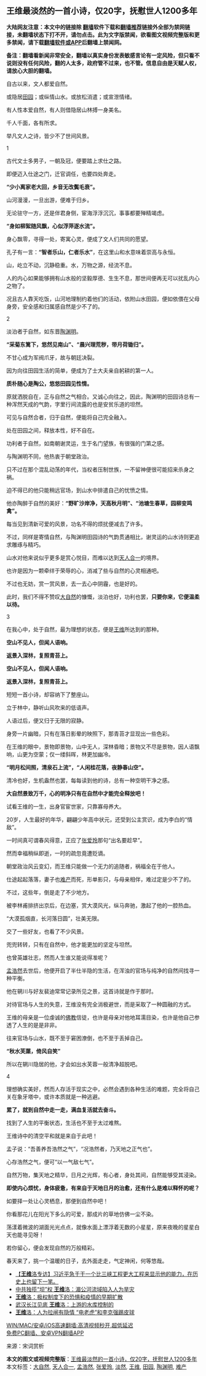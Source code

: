  <h2>王维最淡然的一首小诗，仅20字，抚慰世人1200多年</h2> <p class="notice"><b>大陆网友注意：本文中的链接除 <a href="https://github.com/bannedbook/fanqiang" >翻墙</a>软件下载和<a href="https://github.com/killgcd/justmysocks/blob/master/README.md">翻墙推荐</a>链接外全部为禁网链接，未翻墙状态下打不开，请勿点击。此为文字版禁闻，欲看图文视频完整版和更多禁闻，请下载<a href="https://github.com/bannedbook/fanqiang">翻墙软件或APP</a>后翻墙上禁闻网。</p><p>备注：翻墙看新闻非常安全，翻墙以真实身份发表敏感言论有一定风险，但只看不说则没有任何风险，翻的人太多，政府管不过来，也不管。信息自由是天赋人权，请放心大胆的翻墙。</b></p>  <div class="entry"> <p>自古以来，文人都爱自然。</p> <p>或隐居<a href="https://www.bannedbook.org/bnews/tag/%E7%94%B0%E5%9B%AD/" class="st_tag internal_tag" rel="tag" title="标签 田园 下的日志">田园</a>；或纵情山水。或放松消遣；或宣泄情绪。</p> <p>有人性本爱自然，有人则借隐居山林搏一身美名。</p> <p>千人千面，各有所求。</p> <p>举凡文人之诗，皆少不了世间风景。</p> <p>1</p> <p>古代文士多男子，一朝及冠，便要踏上求仕之路。</p> <p>即便迈入仕途之门，迁官调任，也要四处奔走。</p> <p><strong>“少小离家老大回，乡音无改鬓毛衰”。</strong></p> <p>山河漫漫，一旦出游，便难于归乡。</p> <p>无论驻守一方，还是伴君身侧，宦海浮浮沉沉，事事都要殚精竭虑。</p> <p><strong>“身如柳絮随风飘，心似浮萍逐水流”。</strong></p> <p>身心飘零，寻得一处，寄寓心灵，便成了文人们共同的愿望。</p> <p>孔子有一言：<strong>“智者乐山，仁者乐水”</strong>，在这里山和水意味着崇高与永恒。</p> <p>山，屹立不动，沉静稳重。水，万物之源，经流不息。</p> <p>人的内心如果能够拥有山水般的坚毅厚德、生生不息，那世间便再无可以扰乱内心之物了。</p> <p>况且古人靠天吃饭，山河地理制约着他们的活动，依附山水田园，便如依偎在父母身旁，安全感和归属感自然是少不了的。</p> <p>2</p> <p>淡泊者于自然，如东晋<a href="https://www.bannedbook.org/bnews/tag/%e9%99%b6%e6%b8%8a%e6%98%8e/" class="st_tag internal_tag" rel="tag" title="标签 陶渊明 下的日志">陶渊明</a>。</p> <p><strong>“采菊东篱下，悠然见南山”、“晨兴理荒秽，带月荷锄归”。</strong></p> <p>不甘心成为军阀爪牙，故与朝廷决裂。</p>  <p>因为向往田园生活的简单，便成为了士大夫亲自躬耕的第一人。</p> <p><strong>质朴随心是陶公，</strong><strong>悠悠田园见性情。</strong></p> <p>原就洒脱自在，正与自然之气相合。又诚心向往之，因此，陶渊明的田园诗总有一种浑然天成的气韵，字里行间流露的也是安贫乐道的坦然。</p> <p>可见与自然合者，归于自然，便能将自己完全融入。</p> <p>处在田园之间，释放本性，好不自在。</p> <p>功利者于自然，如南朝谢灵运，生于名门望族，有很强的门第之感。</p> <p>与陶渊明不同，他热衷于朝堂政治。</p> <p>只不过在那个混乱动荡的年代，当权者压制世族，一不留神便很可能招来杀身之祸。</p> <p>迫不得已的他只能稍远官场，到山水中排遣自己的忧愤之情。</p> <p>他亦陶醉于自然的美好：<strong>“野旷沙岸净，天高秋月明”、“池塘生春草，园柳变鸣禽”。</strong></p> <p>每当见到清新可爱的风景，功名不得的烦扰便减去了许多。</p> <p>不过，同样是寄情自然，与陶渊明田园诗的气韵贯通相比，谢灵运的山水诗则更追求雕琢与精巧。</p> <p>山水对他来说似乎更多是赏心悦目，而难以达到<a href="https://www.bannedbook.org/bnews/tag/%E5%A4%A9%E4%BA%BA%E5%90%88%E4%B8%80/" class="st_tag internal_tag" rel="tag" title="标签 天人合一 下的日志">天人合一</a>的境界。</p> <p>也许是因为一颗牵绊于荣辱的心，消减了些与自然的心灵相通吧。</p> <p>不过也无妨，赏一赏风景，去一去心中阴霾，也是好的。</p> <p>此时，我们不得不赞叹<a href="https://www.bannedbook.org/bnews/tag/%e5%a4%a7%e8%87%aa%e7%84%b6/" class="st_tag internal_tag" rel="tag" title="标签 大自然 下的日志">大自然</a>的慷慨，淡泊也好，功利也罢，<strong>只要你来，</strong><strong>它便温柔以待。</strong></p> <p>3</p> <p>在我心中，处于自然，最为理想的状态，便是<a href="https://www.bannedbook.org/bnews/tag/%e7%8e%8b%e7%bb%b4/" class="st_tag internal_tag" rel="tag" title="标签 王维 下的日志">王维</a>所达到的那种。</p> <p><strong>空山不见人，</strong><strong>但闻人语响。</strong></p> <p><strong>返景入深林，</strong><strong>复照青苔上。</strong></p> <p><strong>空山不见人，</strong><strong>但闻人语响。</strong></p>  <p><strong>返景入深林，</strong><strong>复照青苔上。</strong></p> <p>短短一首小诗，却容纳下了整座山。</p> <p>立于林中，静听山风吹来的低语声。</p> <p>人语过后，便又归于无限的寂静。</p> <p>身旁一片幽暗，只有在落日影晕的映照下，那青苔才显现出一些色彩。</p> <p>在王维的眼中，景物即景物，山中无人，深林昏暗；景物又不尽是景物，因人语飘响，山更为空蒙；仅一缕斜晖，林更加幽冷。</p> <p><strong>“明月松间照，清泉石上流”，</strong><strong>“人闲桂花落，夜静春山空”。</strong></p> <p>清冷也好，生机盎然也罢，每每读到他的诗，总有一种空明干净之感。</p> <p><strong>大自然景致万千，</strong><strong>心的明净只有在自然中才能完全释放吧！</strong></p> <p>试看王维的一生，出身官宦世家，只靠寡母养大。</p> <p>20岁，人生最好的年华，翩翩少年高中状元，还受到公主赏识，成为李白的“情敌”。</p> <p>一时间真可谓春风得意，正应了<a href="https://www.bannedbook.org/bnews/tag/%e5%bc%a0%e7%88%b1%e7%8e%b2/" class="st_tag internal_tag" rel="tag" title="标签 张爱玲 下的日志">张爱玲</a>那句“出名要趁早”。</p> <p>然而幸福稍纵即逝，一时的疏忽竟遭贬谪。</p> <p>朝堂政治风云变幻，而王维只能做一个无力的追随者，祸福全在于他人。</p> <p>仕途起起落落，妻子也<a href="https://www.bannedbook.org/bnews/tag/%e9%9a%be%e4%ba%a7/" class="st_tag internal_tag" rel="tag" title="标签 难产 下的日志">难产</a>而死，形单影只，与母亲相伴，难过定是少不了的。</p> <p>不过，这些年，倒是走了不少地方。</p> <p>被李林甫排挤出京后，在边塞，赏大漠风光，纵马奔驰，激起了他的一腔热血。</p> <p>“大漠孤烟直，长河落日圆”，壮美无限。</p> <p>交了一些好友，也看了不少风景。</p> <p>兜兜转转，只有在自然中，他才能更加的坚定与坦然。</p> <p>也曾英雄壮志，然而人生谁又能说得准呢？</p>  <p><a href="https://www.bannedbook.org/bnews/tag/%e5%ad%9f%e6%b5%a9%e7%84%b6/" class="st_tag internal_tag" rel="tag" title="标签 孟浩然 下的日志">孟浩然</a>去世后，他便开启了半仕半隐的生活，在浑浊的官场与纯净的自然间找寻一种平衡。</p> <p>他在辋川与好友裴迪常常记录所见之景，这首诗就是作于那时。</p> <p>对待官场与人生的失意，王维没有完全消极避世，而是采取了一种圆融的方式。</p> <p>王维的母亲是一位虔诚的<span class='wp_keywordlink'><a href="https://www.qi-gong.me/buddhism/" title="佛教" target="_blank">佛教</a></span>信徒，也许是母亲对他地耳濡目染，也许是他自己参透了人生的是是非非。</p> <p>往来官场与山水，既不至于窘困潦倒，也不至于丢掉自己。</p> <p><strong>“秋水芙蕖，倚风自笑”</strong></p> <p>所以在辋川隐居的他，才会如出水芙蓉一般清净超脱吧。</p> <p>4</p> <p>理想确实美好，然而人存活于现实之中，必然会遇到各种生活的难题，完全将自己关在象牙塔中，或许本质就是一种逃避。</p> <p><strong>累了，就到自然中走一走，</strong><strong>满血复活就去奋斗。</strong></p> <p>找到了人生的平衡状态，生活也不至于太过难熬。</p> <p>王维诗中的清空平和就是来自于此吧！</p> <p>孟子说：“吾善养吾浩然之气”，“况浩然者，乃天地之正气也”。</p> <p>心存浩然之气，便可“以一气敌七气”。</p> <p>自然万物，集天地之精华，日月之光辉，有心者，身处其间，自然能够受其浸染。</p> <p><strong>即使内心烦忧，身体疲惫，</strong><strong>有来自于天地日月的治愈，</strong><strong>还有什么是难以释怀的呢？</strong></p> <p>如要择一处让心灵栖息，那便到自然中吧！</p> <p>你看那花儿在阳光下多么的可爱，那成片的草地仿佛一尘不染。</p> <p>荡漾着微波的湖面光光点点，就像水面上漂浮着无数的小星星，原来夜晚的星星白天也能寻见呀！</p> <p>若你留心，便会发现自然的万般精彩。</p> <p>春天来了，挑一个温暖的日子，去外面走走，气定神闲，何等悠哉。</p>  <ul class='op-related-articles' title='相关阅读'> <li><a href='https://www.bannedbook.org/bnews/bannedvideo/20210226/1494267.html' target='_blank'>【<b>王维</b>洛专访】习近平急于干一个比三峡工程更大工程来显示他的能力，在历史上也留下一笔。</a></li> <li><a href='https://www.bannedbook.org/bnews/comments/20210215/1487842.html' target='_blank'>中共独揽“坝”权 <b>王维</b>洛：湄公河流域陷入人为旱灾</a></li> <li><a href='https://www.bannedbook.org/bnews/comments/20210130/1477804.html' target='_blank'><b>王维</b>洛：极权制度下的恐惧和疫情的早期扩散</a></li> <li><a href='https://www.bannedbook.org/bnews/comments/20210129/1477463.html' target='_blank'>武汉长江见底 <b>王维</b>洛：上游的水库控制的</a></li> <li><a href='https://www.bannedbook.org/bnews/comments/20210119/1470910.html' target='_blank'><b>王维</b>洛：人为拉闸有隐情 “电老虎”和李克强踢皮球</a></li> </ul> <p class="texttj"> <a href="https://github.com/bannedbook/fanqiang/wiki/V2ray%E6%9C%BA%E5%9C%BA" target="_blank">WIN/MAC/安卓/iOS高速翻墙:高清视频秒开,超低延迟</a><br/> <a href="https://github.com/bannedbook/fanqiang/wiki/%E7%A6%81%E9%97%BB%E7%BD%91%E5%AE%89%E5%8D%93%E7%BF%BB%E5%A2%99%E6%96%B0%E9%97%BBAPP" target="_blank">免费PC翻墙、安卓VPN翻墙APP</a></p><p> 来源：宋词赏析 </p><a name='sharetosocial'></a>       <div><b>本文的图文或视频完整版</b>：<a href='https://www.bannedbook.org/bnews/lifebaike/20210306/1499718.html'>王维最淡然的一首小诗，仅20字，抚慰世人1200多年</a></div>  </div><!--END ENTRY--> <div class="postfooter"> <div>本文标签：<a href="https://www.bannedbook.org/bnews/tag/%e5%a4%a7%e8%87%aa%e7%84%b6/" rel="tag">大自然</a>, <a href="https://www.bannedbook.org/bnews/tag/%E5%A4%A9%E4%BA%BA%E5%90%88%E4%B8%80/" rel="tag">天人合一</a>, <a href="https://www.bannedbook.org/bnews/tag/%e5%ad%9f%e6%b5%a9%e7%84%b6/" rel="tag">孟浩然</a>, <a href="https://www.bannedbook.org/bnews/tag/%e5%bc%a0%e7%88%b1%e7%8e%b2/" rel="tag">张爱玲</a>, <a href="https://www.bannedbook.org/bnews/tag/%E6%B7%A1%E7%84%B6/" rel="tag">淡然</a>, <a href="https://www.bannedbook.org/bnews/tag/%e7%8e%8b%e7%bb%b4/" rel="tag">王维</a>, <a href="https://www.bannedbook.org/bnews/tag/%E7%94%B0%E5%9B%AD/" rel="tag">田园</a>, <a href="https://www.bannedbook.org/bnews/tag/%e9%99%b6%e6%b8%8a%e6%98%8e/" rel="tag">陶渊明</a>, <a href="https://www.bannedbook.org/bnews/tag/%e9%9a%be%e4%ba%a7/" rel="tag">难产</a></div>  </div><!--END POSTFOOTER--> 